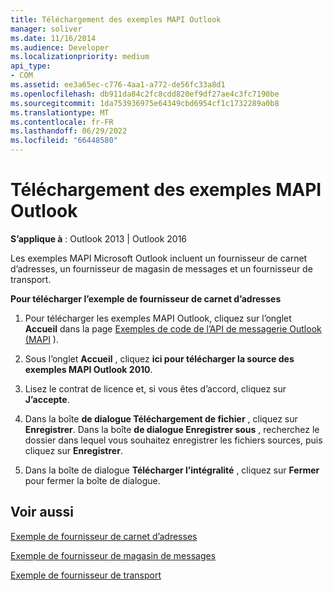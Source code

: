 ```yaml
---
title: Téléchargement des exemples MAPI Outlook
manager: soliver
ms.date: 11/16/2014
ms.audience: Developer
ms.localizationpriority: medium
api_type:
- COM
ms.assetid: ee3a65ec-c776-4aa1-a772-de56fc33a8d1
ms.openlocfilehash: db911da84c2fc8cdd820ef9df27ae4c3fc7190be
ms.sourcegitcommit: 1da753936975e64349cbd6954cf1c1732289a0b8
ms.translationtype: MT
ms.contentlocale: fr-FR
ms.lasthandoff: 06/29/2022
ms.locfileid: "66448580"
---
```

# <a name="downloading-the-outlook-mapi-samples"></a>Téléchargement des exemples MAPI Outlook

  
  
**S’applique à** : Outlook 2013 | Outlook 2016 
  
Les exemples MAPI Microsoft Outlook incluent un fournisseur de carnet d’adresses, un fournisseur de magasin de messages et un fournisseur de transport.
  
 **Pour télécharger l’exemple de fournisseur de carnet d’adresses**
  
1. Pour télécharger les exemples MAPI Outlook, cliquez sur l’onglet **Accueil** dans la page [Exemples de code de l’API de messagerie Outlook (MAPI](https://news.softpedia.com/news/Download-Outlook-2010-Messaging-API-MAPI-Code-Samples-117702.shtml) ). 
    
2. Sous l’onglet **Accueil** , cliquez **ici pour télécharger la source des exemples MAPI Outlook 2010**.
    
3. Lisez le contrat de licence et, si vous êtes d’accord, cliquez sur **J’accepte**.
    
4. Dans la boîte **de dialogue Téléchargement de fichier** , cliquez sur **Enregistrer**. Dans la boîte **de dialogue Enregistrer sous** , recherchez le dossier dans lequel vous souhaitez enregistrer les fichiers sources, puis cliquez sur **Enregistrer**.
    
5. Dans la boîte de dialogue **Télécharger l’intégralité** , cliquez sur **Fermer** pour fermer la boîte de dialogue. 
    
## <a name="see-also"></a>Voir aussi



[Exemple de fournisseur de carnet d’adresses](address-book-provider-sample.md)
  
[Exemple de fournisseur de magasin de messages](message-store-provider-sample.md)
  
[Exemple de fournisseur de transport](transport-provider-sample.md)

